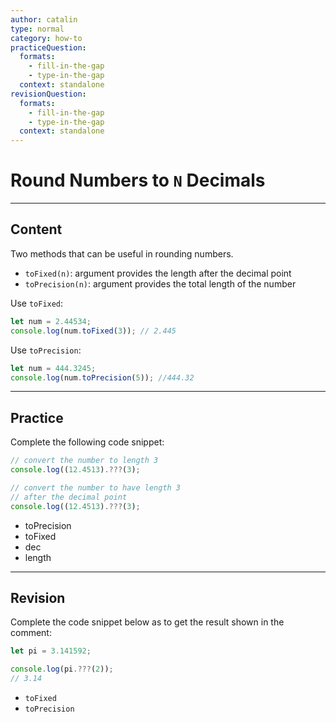 ```yaml
---
author: catalin
type: normal
category: how-to
practiceQuestion:
  formats:
    - fill-in-the-gap
    - type-in-the-gap
  context: standalone
revisionQuestion:
  formats:
    - fill-in-the-gap
    - type-in-the-gap
  context: standalone
---
```


# Round Numbers to `N` Decimals


---

## Content

Two methods that can be useful in rounding numbers.

- `toFixed(n)`: argument provides the length after the decimal point
- `toPrecision(n)`: argument provides the total length of the number

Use `toFixed`:

```javascript
let num = 2.44534;
console.log(num.toFixed(3)); // 2.445
```

Use `toPrecision`:

```javascript
let num = 444.3245;
console.log(num.toPrecision(5)); //444.32
```


---

## Practice

Complete the following code snippet:

```javascript
// convert the number to length 3
console.log((12.4513).???(3);

// convert the number to have length 3 
// after the decimal point
console.log((12.4513).???(3);
```

- toPrecision
- toFixed
- dec
- length


---

## Revision

Complete the code snippet below as to get the result shown in the comment:

```javascript
let pi = 3.141592;

console.log(pi.???(2));
// 3.14
```

- `toFixed`
- `toPrecision`
 
